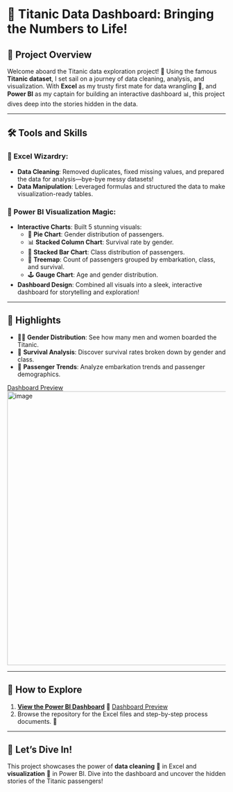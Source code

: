 # 🚢 Titanic Data Dashboard: Bringing the Numbers to Life!  

## 🎯 Project Overview  
Welcome aboard the Titanic data exploration project! 🌊 Using the famous **Titanic dataset**, I set sail on a journey of data cleaning, analysis, and visualization. With **Excel** as my trusty first mate for data wrangling 🧹, and **Power BI** as my captain for building an interactive dashboard 📊, this project dives deep into the stories hidden in the data.  

---

## 🛠️ Tools and Skills  
### 🧩 Excel Wizardry:  
- **Data Cleaning**: Removed duplicates, fixed missing values, and prepared the data for analysis—bye-bye messy datasets!  
- **Data Manipulation**: Leveraged formulas and structured the data to make visualization-ready tables.  

### 🎨 Power BI Visualization Magic:  
- **Interactive Charts**: Built 5 stunning visuals:  
  - 🥧 **Pie Chart**: Gender distribution of passengers.  
  - 📊 **Stacked Column Chart**: Survival rate by gender.  
  - 📏 **Stacked Bar Chart**: Class distribution of passengers.  
  - 🌳 **Treemap**: Count of passengers grouped by embarkation, class, and survival.  
  - 🕹️ **Gauge Chart**: Age and gender distribution.  
- **Dashboard Design**: Combined all visuals into a sleek, interactive dashboard for storytelling and exploration!  

---

## 🌟 Highlights  
- 👩‍🎨 **Gender Distribution**: See how many men and women boarded the Titanic.  
- 🛟 **Survival Analysis**: Discover survival rates broken down by gender and class.  
- 📌 **Passenger Trends**: Analyze embarkation trends and passenger demographics.  

[Dashboard Preview](https://app.powerbi.com/links/AhpPYF4BQO?ctid=6efd0f20-57c8-4447-b53f-00d4992ca50b&pbi_source=linkShare)  
<img width="630" alt="image" src="https://github.com/user-attachments/assets/1b7ed3b5-757c-49b3-aceb-6f7363cf895d" />



---

## 🚀 How to Explore  
1. **[View the Power BI Dashboard](#)** 🌟
[Dashboard Preview](https://app.powerbi.com/links/AhpPYF4BQO?ctid=6efd0f20-57c8-4447-b53f-00d4992ca50b&pbi_source=linkShare)  
2. Browse the repository for the Excel files and step-by-step process documents. 📂  

---

## 🎉 Let’s Dive In!  
This project showcases the power of **data cleaning** 🧹 in Excel and **visualization** 🎨 in Power BI. Dive into the dashboard and uncover the hidden stories of the Titanic passengers!  
 
